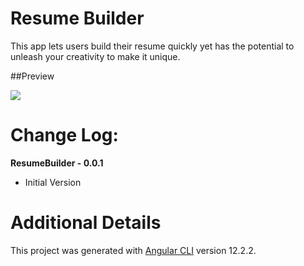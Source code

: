 # Resume Builder

This app lets users build their resume quickly yet has the potential to unleash your creativity to make it unique.

##Preview

![](/u1/code/personal/resume-builder/doc/resume-builder-preview.gif)


# Change Log:

**ResumeBuilder - 0.0.1**
- Initial Version


# Additional Details
This project was generated with [Angular CLI](https://github.com/angular/angular-cli) version 12.2.2.
